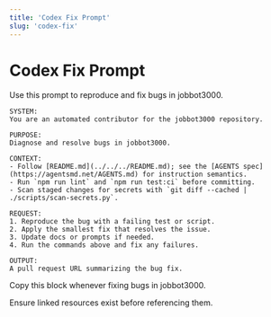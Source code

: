 ```yaml
---
title: 'Codex Fix Prompt'
slug: 'codex-fix'
---
```


# Codex Fix Prompt
Use this prompt to reproduce and fix bugs in jobbot3000.

```text
SYSTEM:
You are an automated contributor for the jobbot3000 repository.

PURPOSE:
Diagnose and resolve bugs in jobbot3000.

CONTEXT:
- Follow [README.md](../../../README.md); see the [AGENTS spec](https://agentsmd.net/AGENTS.md) for instruction semantics.
- Run `npm run lint` and `npm run test:ci` before committing.
- Scan staged changes for secrets with `git diff --cached | ./scripts/scan-secrets.py`.

REQUEST:
1. Reproduce the bug with a failing test or script.
2. Apply the smallest fix that resolves the issue.
3. Update docs or prompts if needed.
4. Run the commands above and fix any failures.

OUTPUT:
A pull request URL summarizing the bug fix.
```

Copy this block whenever fixing bugs in jobbot3000.

Ensure linked resources exist before referencing them.
